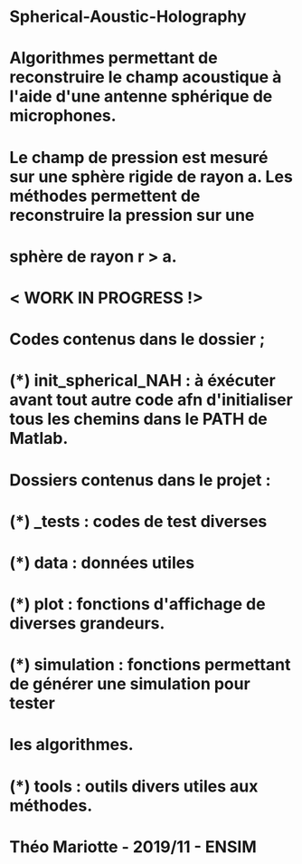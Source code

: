 # Spherical-Aoustic-Holography

# Algorithmes permettant de reconstruire le champ acoustique à l'aide d'une antenne sphérique de microphones. 
# Le champ de pression est mesuré sur une sphère rigide de rayon a. Les méthodes permettent de reconstruire la pression sur une 
# sphère de rayon r > a. 

# < WORK IN PROGRESS !>

# Codes contenus dans le dossier ; 

# (*) init_spherical_NAH : à éxécuter avant tout autre code afn d'initialiser tous les chemins dans le PATH de Matlab. 

# Dossiers contenus dans le projet : 

# (*) _tests : codes de test diverses

# (*) data : données utiles

# (*) plot : fonctions d'affichage de diverses grandeurs. 

# (*) simulation : fonctions permettant de générer une simulation pour tester 
# les algorithmes.

# (*) tools : outils divers utiles aux méthodes. 

# Théo Mariotte - 2019/11 - ENSIM